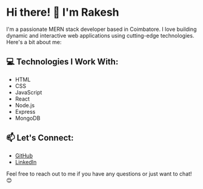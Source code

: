 # Hi there! 👋 I'm Rakesh 

I'm a passionate MERN stack developer based in Coimbatore. I love building dynamic and interactive web applications using cutting-edge technologies. Here's a bit about me:

## 💻 Technologies I Work With:                                          
- HTML
- CSS
- JavaScript
- React
- Node.js
- Express
- MongoDB


## 📫 Let's Connect:
- [GitHub](https://github.com/Rakeshm1218)
- [LinkedIn](https://www.linkedin.com/in/rakesh-m-0b64072b0/)

Feel free to reach out to me if you have any questions or just want to chat! 😊
